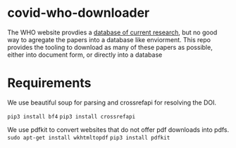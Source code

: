 # covid-who-downloader

The WHO website provdies a [database of current research](https://www.who.int/emergencies/diseases/novel-coronavirus-2019/global-research-on-novel-coronavirus-2019-ncov), but no good way to agregate the papers into a database like enviorment. This repo provides the tooling to download as many of these papers as possible, either into document form, or directly into a database

# Requirements
We use beautiful soup for parsing and crossrefapi for resolving the DOI. 

`pip3 install bf4`
`pip3 install crossrefapi`

We use pdfkit to convert websites that do not offer pdf downloads into pdfs.
`sudo apt-get install wkhtmltopdf`
`pip3 install pdfkit`